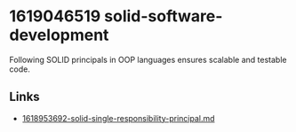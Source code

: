 # 1619046519 solid-software-development


Following SOLID principals in OOP languages ensures scalable and testable code.


## Links
- [1618953692-solid-single-responsibility-principal.md](1618953692-solid-single-responsibility-principal.md)
